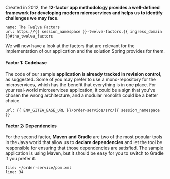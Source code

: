Created in 2012, the **12-factor app methodology provides a well-defined framework for developing modern microservices and helps us to identify challenges we may face**.

```dashboard:create-dashboard
name: The Twelve Factors
url: https://{{ session_namespace }}-twelve-factors.{{ ingress_domain }}#the_twelve_factors
```

We will now have a look at the factors that are relevant for the implementation of our application and the solution Spring provides for them.

#### Factor 1: Codebase
The code of our sample **application is already tracked in revision control**, as suggested. Some of you may prefer to use a mono-repository for the microservices, which has the benefit that everything is in one place. For your real-world microservices application, it could be a sign that you've chosen the wrong architecture, and a modular monolith could be a better choice.
```dashboard:open-url
url: {{ ENV_GITEA_BASE_URL }}/order-service/src/{{ session_namespace }}
```

#### Factor 2: Dependencies
For the second factor, **Maven and Gradle** are two of the most popular tools in the Java world that allow us to **declare dependencies** and let the tool be responsible for ensuring that those dependencies are satisfied. The sample application is using Maven, but it should be easy for you to switch to Gradle if you prefer it.
```editor:open-file
file: ~/order-service/pom.xml
line: 34
```

